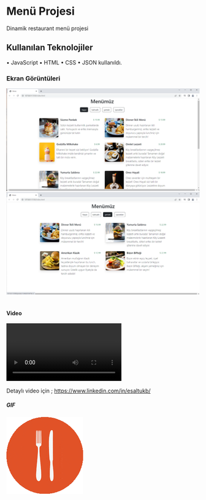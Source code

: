 <h1>Menü Projesi</h1>

Dinamik restaurant menü projesi

<h2> Kullanılan Teknolojiler</h2>

• JavaScript
• HTML
• CSS
• JSON
kullanıldı.


<h3>Ekran Görüntüleri</h3>

![](Ekran%20görüntüsü%202023-07-25%20192513.png)
![](./Ekran%20görüntüsü%202023-07-25%20192539.png)
![]()

<h4> Video </h4>

![](Menü%20-%20Google%20Chrome%202023-07-25%2019-25-59.mp4)

Detaylı video için ;
https://www.linkedin.com/in/esaltukb/

<h5> GIF <h5>

![](menug.gif)
